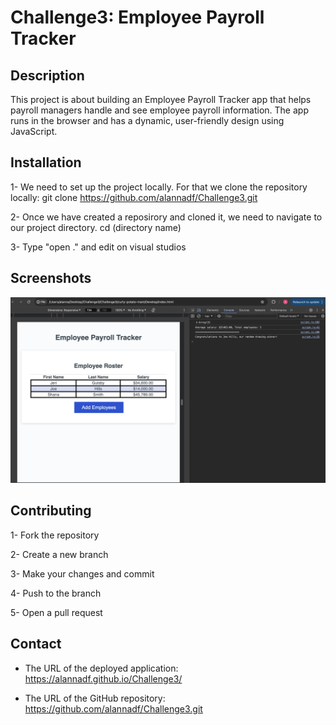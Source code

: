 # Challenge3: Employee Payroll Tracker


## Description

This project is about building an Employee Payroll Tracker app that helps payroll managers handle and see employee payroll information. The app runs in the browser and has a dynamic, user-friendly design using JavaScript.


## Installation

1- We need to set up the project locally. For that we clone the repository locally:
git clone  https://github.com/alannadf/Challenge3.git

2- Once we have created a reposirory and cloned it, we need to navigate to our project directory. 
cd (directory name)

3- Type "open ." and edit on visual studios

## Screenshots 
![Results](./curly-potato-main/Develop/images/challenge3%20.png)


## Contributing

1- Fork the repository

2- Create a new branch

3- Make your changes and commit 

4- Push to the branch

5- Open a pull request 

## Contact

* The URL of the deployed application: https://alannadf.github.io/Challenge3/

* The URL of the GitHub repository: https://github.com/alannadf/Challenge3.git